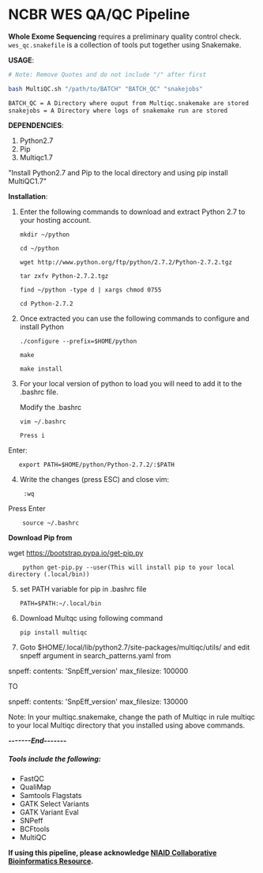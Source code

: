 # NCBR WES QA/QC Pipeline


**Whole Exome Sequencing** requires a preliminary quality control check. `wes_qc.snakefile` is a collection of tools put together using Snakemake.

**USAGE**:
```bash
# Note: Remove Quotes and do not include "/" after first

bash MultiQC.sh "/path/to/BATCH" "BATCH_QC" "snakejobs"

BATCH_QC = A Directory where ouput from Multiqc.snakemake are stored
snakejobs = A Directory where logs of snakemake run are stored
```

**DEPENDENCIES**:

1. Python2.7
2. Pip
3. Multiqc1.7

"Install Python2.7 and Pip to the local directory and using pip install MultiQC1.7"

**Installation**:

1. Enter the following commands to download and extract Python 2.7 to your hosting account.
 
       mkdir ~/python
        
       cd ~/python
        
       wget http://www.python.org/ftp/python/2.7.2/Python-2.7.2.tgz
        
       tar zxfv Python-2.7.2.tgz
        
       find ~/python -type d | xargs chmod 0755

       cd Python-2.7.2

2. Once extracted you can use the following commands to configure and install Python

       ./configure --prefix=$HOME/python
        
       make
        
       make install

3. For your local version of python to load you will need to add it to the .bashrc file.

   Modify the .bashrc

       vim ~/.bashrc
        
       Press i 

  Enter:
        
       export PATH=$HOME/python/Python-2.7.2/:$PATH
        
4. Write the changes (press ESC) and close vim:
        
        :wq
        
Press Enter
        
        source ~/.bashrc

**Download Pip from**

wget https://bootstrap.pypa.io/get-pip.py
 
        python get-pip.py --user(This will install pip to your local directory (.local/bin))

5. set PATH variable for pip in .bashrc file

       PATH=$PATH:~/.local/bin

6. Download Multqc using following command

       pip install multiqc

7. Goto $HOME/.local/lib/python2.7/site-packages/multiqc/utils/ and edit snpeff argument in search_patterns.yaml from

snpeff:
    contents: 'SnpEff_version'
    max_filesize: 100000    
         
TO        

snpeff:
    contents: 'SnpEff_version'
    max_filesize: 130000

Note: In your multiqc.snakemake, change the path of Multiqc in rule multiqc to your local Multiqc directory that you installed using above commands.

***-------End-------***

##### Tools include the following:
- FastQC
- QualiMap
- Samtools Flagstats
- GATK Select Variants
- GATK Variant Eval
- SNPeff
- BCFtools
- MultiQC

**If using this pipeline, please acknowledge [NIAID Collaborative Bioinformatics Resource](https://ncbr.ncifcrf.gov/).**
